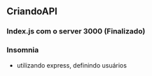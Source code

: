 ## CriandoAPI

### Index.js com o server 3000 (Finalizado)

### Insomnia

- utilizando express, definindo usuários
